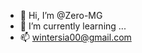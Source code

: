 - 👋 Hi, I’m @Zero-MG
- 🌱 I’m currently learning ...
- 📫 wintersia00@gmail.com


<!---
Zero-MG/Zero-MG is a ✨ special ✨ repository because its `README.md` (this file) appears on your GitHub profile.
You can click the Preview link to take a look at your changes.
--->
